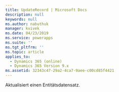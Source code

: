 ```yaml
---
title: UpdateRecord | Microsoft Docs
description: null
keywords: null
ms.author: nabuthuk
manager: kvivek
ms.date: 04/23/2019
ms.service: powerapps
ms.suite: ''
ms.tgt_pltfrm: ''
ms.topic: article
applies_to:
  - Dynamics 365 (online)
  - Dynamics 365 Version 9.x
ms.assetid: 32343c47-29a2-4ca7-9aee-c00cd85f4421
---
```


Aktualisiert einen Entitätsdatensatz.
